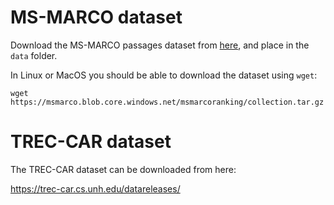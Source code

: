 # MS-MARCO dataset

Download the MS-MARCO passages dataset from [here](https://github.com/microsoft/MSMARCO-Passage-Ranking), and place in the `data` folder.

In Linux or MacOS you should be able to download the dataset using `wget`:

    wget https://msmarco.blob.core.windows.net/msmarcoranking/collection.tar.gz

# TREC-CAR dataset
The TREC-CAR dataset can be downloaded from here:

https://trec-car.cs.unh.edu/datareleases/
